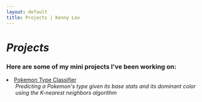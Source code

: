 ```yaml
---
layout: default
title: Projects | Kenny Lov
---
```

<style> 
nav ul li:nth-child(3) a{
 color: #64c2ec; 
 text-decoration:underline;
 text-decoration-color:#64c2ec;
}

</style>

# *Projects*
### Here are some of my mini projects I've been working on:

<p>
  <li><a href= "/projects/pokemon_classifier">Pokemon Type Classifier</a>
  <ul><i>Predicting a Pokemon's type given its base stats and its dominant color using the K-nearest neighbors algorithm</i></ul>
 </li>
 
 
</p>
